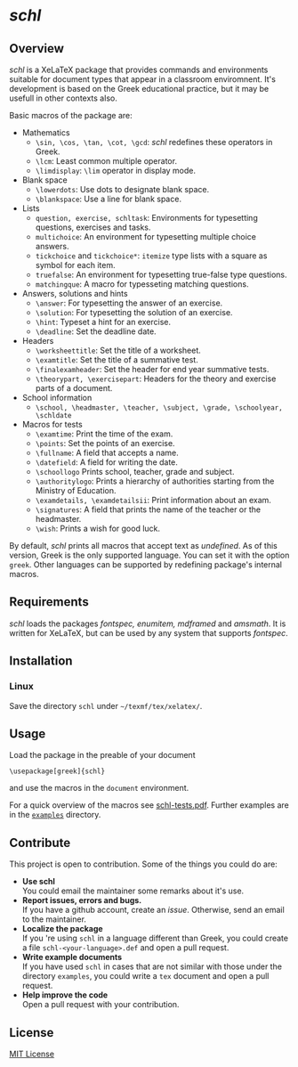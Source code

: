 # *schl*
## Overview
*schl* is a XeLaTeX  package that provides commands and environments suitable for
document types that appear in a classroom enviromnent. It's development is based on 
the Greek educational practice, but it may be usefull in other contexts also.

Basic macros of the package are:

* Mathematics
  * `\sin, \cos, \tan, \cot, \gcd`: *schl* redefines these operators in Greek.
  * `\lcm`: Least common multiple operator.
  * `\limdisplay`: `\lim` operator in display mode.
* Blank space
  * `\lowerdots`: Use dots to designate blank space.
  * `\blankspace`: Use a line for blank space.
* Lists
  * `question, exercise, schltask`: Environments for typesetting questions, exercises and tasks.
  * `multichoice`: An environment for typesetting multiple choice answers.
  * `tickchoice` and `tickchoice*`: `itemize` type lists with a square as symbol for each item.
  * `truefalse`: An environment for typesetting true-false type questions.
  * `matchingque`: A macro for typesseting matching questions.
* Answers, solutions and hints
  * `\answer`: For typesetting  the answer of an exercise.
  * `\solution`: For typesetting the solution of an exercise.
  * `\hint`: Typeset a hint for an exercise.
  * `\deadline`: Set the deadline date.
* Headers
  * `\worksheettitle`: Set the title of a worksheet.
  * `\examtitle`: Set the title of a summative test.
  * `\finalexamheader`: Set the header for end year summative tests.
  * `\theorypart, \exercisepart`: Headers for the theory and exercise parts of a document.
* School information
  * `\school, \headmaster, \teacher, \subject, \grade, \schoolyear, \schldate`
* Macros for tests
  * `\examtime`: Print the time of the exam.
  * `\points`: Set the points of an exercise.
  * `\fullname`: A field that accepts a name.
  * `\datefield`: A field for writing the date.
  * `\schoollogo` Prints school, teacher, grade and subject.
  * `\authoritylogo`: Prints a hierarchy of authorities starting from the Ministry of Education.
  * `\examdetails, \examdetailsii`: Print information about an exam.
  * `\signatures`: A field that prints the name of the teacher or the headmaster. 
  * `\wish`: Prints a wish for good luck.

 By default, *schl* prints all macros that accept text as *undefined*. As of this version, Greek
 is the only supported language. You can set it with the option `greek`. Other languages can be supported
 by redefining package's internal macros.

## Requirements
 *schl* loads the packages *fontspec, enumitem, mdframed* and *amsmath*. It is written for XeLaTeX, but
 can be used by any system that supports *fontspec*.

## Installation
### Linux
Save the directory `schl` under `~/texmf/tex/xelatex/`.

## Usage
Load the package in the preable of your document

    \usepackage[greek]{schl}

and use the macros in the `document` environment.

For a quick overview of the macros see [schl-tests.pdf](schl-tests.pdf). Further examples are in the [`examples`](examples/) directory.

## Contribute
This project is open to contribution. Some of the things you could do are:

- **Use schl**<br/>You could email the maintainer some remarks about it's use.
- **Report issues, errors and bugs.**<br/>If you have a github account, create an *issue*. 
  Otherwise, send an email to the maintainer.
- **Localize the package**<br/>If you 're using `schl` in a language different than Greek, 
  you could create a file `schl-<your-language>.def` and open a pull request.
- **Write example documents**<br/>
  If you have used `schl` in cases that are not similar with those under the directory `examples`, you could
  write a `tex` document and open a pull request.
- **Help improve the code**<br/>
  Open a pull request with your contribution.
  

## License
[MIT License](LICENSE)
